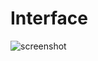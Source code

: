 # Interface 

![screenshot](https://user-images.githubusercontent.com/23006414/33237330-345bf9ee-d2a3-11e7-8b7e-9879fee612f7.png)
